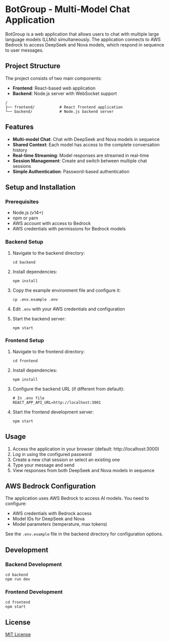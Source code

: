 # BotGroup - Multi-Model Chat Application

BotGroup is a web application that allows users to chat with multiple large language models (LLMs) simultaneously. The application connects to AWS Bedrock to access DeepSeek and Nova models, which respond in sequence to user messages.

## Project Structure

The project consists of two main components:

- **Frontend**: React-based web application
- **Backend**: Node.js server with WebSocket support

```
/
├── frontend/           # React frontend application
└── backend/            # Node.js backend server
```

## Features

- **Multi-model Chat**: Chat with DeepSeek and Nova models in sequence
- **Shared Context**: Each model has access to the complete conversation history
- **Real-time Streaming**: Model responses are streamed in real-time
- **Session Management**: Create and switch between multiple chat sessions
- **Simple Authentication**: Password-based authentication

## Setup and Installation

### Prerequisites

- Node.js (v14+)
- npm or yarn
- AWS account with access to Bedrock
- AWS credentials with permissions for Bedrock models

### Backend Setup

1. Navigate to the backend directory:
   ```
   cd backend
   ```

2. Install dependencies:
   ```
   npm install
   ```

3. Copy the example environment file and configure it:
   ```
   cp .env.example .env
   ```

4. Edit `.env` with your AWS credentials and configuration

5. Start the backend server:
   ```
   npm start
   ```

### Frontend Setup

1. Navigate to the frontend directory:
   ```
   cd frontend
   ```

2. Install dependencies:
   ```
   npm install
   ```

3. Configure the backend URL (if different from default):
   ```
   # In .env file
   REACT_APP_API_URL=http://localhost:3001
   ```

4. Start the frontend development server:
   ```
   npm start
   ```

## Usage

1. Access the application in your browser (default: http://localhost:3000)
2. Log in using the configured password
3. Create a new chat session or select an existing one
4. Type your message and send
5. View responses from both DeepSeek and Nova models in sequence

## AWS Bedrock Configuration

The application uses AWS Bedrock to access AI models. You need to configure:

- AWS credentials with Bedrock access
- Model IDs for DeepSeek and Nova
- Model parameters (temperature, max tokens)

See the `.env.example` file in the backend directory for configuration options.

## Development

### Backend Development

```
cd backend
npm run dev
```

### Frontend Development

```
cd frontend
npm start
```

## License

[MIT License](LICENSE)

